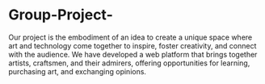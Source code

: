 # Group-Project-
Our project is the embodiment of an idea to create a unique space where art and technology come together to inspire, foster creativity, and connect with the audience. We have developed a web platform that brings together artists, craftsmen, and their admirers, offering opportunities for learning, purchasing art, and exchanging opinions.
